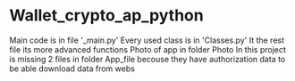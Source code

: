 # Wallet_crypto_ap_python

Main code is in file '_main.py'
Every used class is in 'Classes.py'
It the rest file its more advanced functions
Photo of app in folder Photo
In this project is missing 2 files in folder App_file becouse they have authorization data to be able download data from webs
